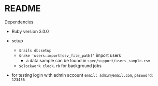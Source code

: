 # README

Dependencies
* Ruby version
   3.0.0

* setup
  * `$rails db:setup`
  * `$rake 'users:import[csv_file_path]'` import users
    * a data sample can be found in `spec/support/users_sample.csv`
  * `$clockwork clock.rb` for background jobs

* for testing login with admin account `email: admin@email.com`, `paswword: 123456`
